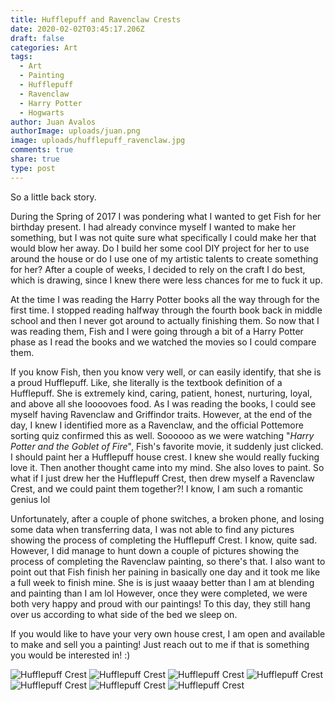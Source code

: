 ```yaml
---
title: Hufflepuff and Ravenclaw Crests
date: 2020-02-02T03:45:17.206Z
draft: false
categories: Art
tags:
  - Art
  - Painting
  - Hufflepuff
  - Ravenclaw
  - Harry Potter
  - Hogwarts
author: Juan Avalos
authorImage: uploads/juan.png
image: uploads/hufflepuff_ravenclaw.jpg
comments: true
share: true
type: post
---
```

So a little back story. 

During the Spring of 2017 I was pondering what I wanted to get Fish for her birthday present. I had already convince myself I wanted to make her something, but I was not quite sure what specifically I could make her that would blow her away. Do I build her some cool DIY project for her to use around the house or do I use one of my artistic talents to create something for her? After a couple of weeks, I decided to rely on the craft I do best, which is drawing, since I knew there were less chances for me to fuck it up. 

At the time I was reading the Harry Potter books all the way through for the first time. I stopped reading halfway through the fourth book back in middle school and then I never got around to actually finishing them. So now that I was reading them, Fish and I were going through a bit of a Harry Potter phase as I read the books and we watched the movies so I could compare them. 

If you know Fish, then you know very well, or can easily identify, that she is a proud Hufflepuff. Like, she literally is the textbook definition of a Hufflepuff. She is extremely kind, caring, patient, honest, nurturing, loyal, and above all she loooovoes food. As I was reading the books, I could see myself having Ravenclaw and Griffindor traits. However, at the end of the day, I knew I identified more as a Ravenclaw, and the official Pottemore sorting quiz confirmed this as well. Soooooo as we were watching "*Harry Potter and the Goblet of Fire*", Fish's favorite movie, it suddenly just clicked. I should paint her a Hufflepuff house crest. I knew she would really fucking love it. Then another thought came into my mind. She also loves to paint. So what if I just drew her the Hufflepuff Crest, then drew myself a Ravenclaw Crest, and we could paint them together?! I know, I am such a romantic genius lol

Unfortunately, after a couple of phone switches, a broken phone, and losing some data when transferring data, I was not able to find any pictures showing the process of completing the Hufflepuff Crest. I know, quite sad. However, I did manage to hunt down a couple of pictures showing the process of completing the Ravenclaw painting, so there's that. I also want to point out that Fish finish her paining in basically one day and it took me like a full week to finish mine. She is is just waaay better than I am at blending and painting than I am lol However, once they were completed, we were both very happy and proud with our paintings! To this day, they still hang over us according to what side of the bed we sleep on.



If you would like to have your very own house crest, I am open and available to make and sell you a painting! Just reach out to me if that is something you would be interested in! :)

![Hufflepuff Crest](/uploads/hufflepuff_crest_1.jpg "Hufflepuff Crest")
![Hufflepuff Crest](/uploads/hufflepuff_crest_2.jpg "Hufflepuff Crest")
![Hufflepuff Crest](/uploads/ravenclaw_crest_1.jpg "Hufflepuff Crest")
![Hufflepuff Crest](/uploads/ravenclaw_crest_2.jpg "Hufflepuff Crest")
![Hufflepuff Crest](/uploads/ravenclaw_crest_3.jpg "Hufflepuff Crest")
![Hufflepuff Crest](/uploads/ravenclaw_crest_4.jpg "Hufflepuff Crest")
![Hufflepuff Crest](/uploads/ravenclaw_crest_5.jpg "Hufflepuff Crest")
